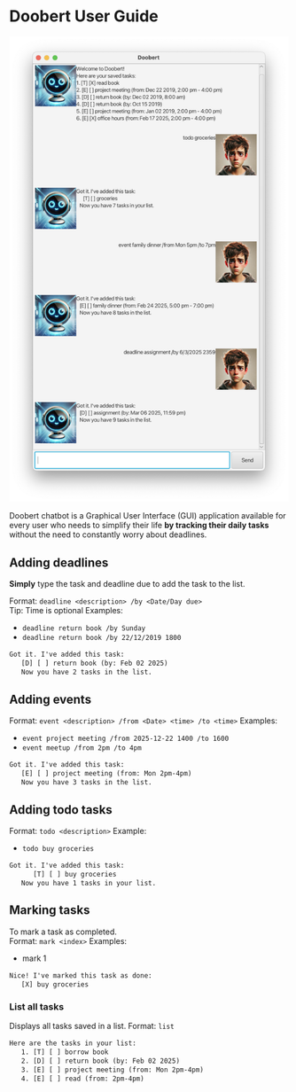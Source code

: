 # Doobert User Guide


![alt text](image.png)

Doobert chatbot is a Graphical User Interface (GUI) application available for every user who needs to 
simplify their life **by tracking their daily tasks** without the need to constantly worry about deadlines.

## Adding deadlines
**Simply** type the task and deadline due to add the task to the list.</br>

Format: `deadline <description> /by <Date/Day due>` <time> </br>
Tip: Time is optional
Examples:</br>
- `deadline return book /by Sunday`
- `deadline return book /by 22/12/2019 1800`


```
Got it. I've added this task:
   [D] [ ] return book (by: Feb 02 2025)
   Now you have 2 tasks in the list.
```

## Adding events
Format: `event <description> /from <Date> <time> /to <time>`
Examples:</br>
- `event project meeting /from 2025-12-22 1400 /to 1600`
- `event meetup /from 2pm /to 4pm`


```
Got it. I've added this task:
   [E] [ ] project meeting (from: Mon 2pm-4pm)
   Now you have 3 tasks in the list.
```

## Adding todo tasks
Format: `todo <description>`
Example: </br>
- `todo buy groceries` 


```
Got it. I've added this task: 
      [T] [ ] buy groceries
   Now you have 1 tasks in your list.
```

## Marking tasks
To mark a task as completed. </br>
Format: `mark <index>`
Examples:
- mark 1


```
Nice! I've marked this task as done: 
   [X] buy groceries
```


### List all tasks
Displays all tasks saved in a list.
Format: `list`


```
Here are the tasks in your list:
   1. [T] [ ] borrow book
   2. [D] [ ] return book (by: Feb 02 2025)
   3. [E] [ ] project meeting (from: Mon 2pm-4pm)
   4. [E] [ ] read (from: 2pm-4pm)
```